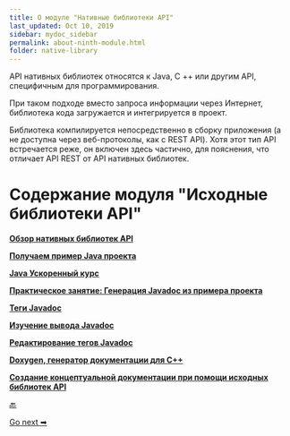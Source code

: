 ```yaml
---
title: О модуле "Нативные библиотеки API"
last_updated: Oct 10, 2019
sidebar: mydoc_sidebar
permalink: about-ninth-module.html
folder: native-library
---
```


API нативных библиотек относятся к Java, C ++ или другим API, специфичным для программирования.

При таком подходе вместо запроса информации через Интернет, библиотека кода загружается  и интегрируется в проект.

Библиотека компилируется непосредственно в сборку приложения (а не доступна через веб-протоколы, как с REST API). Хотя этот тип API встречается реже, он включен здесь частично, для пояснения, что отличает API REST от API нативных библиотек.

# Содержание модуля "Исходные библиотеки API"

[**Обзор нативных библиотек API**](Overview-of-library.html)

[**Получаем пример Java проекта**](Get-the-sample-Java-project.html)

[**Java Ускоренный курс**](Java-crash-course.html)

[**Практическое занятие: Генерация Javadoc из примера проекта**](Activity-Generate-Javadoc.html)

[**Теги Javadoc**](Javadoc-tags.html)

[**Изучение вывода Javadoc**](Explore-Javadoc-output.html)

[**Редактирование тегов Javadoc**](Make-edits-Javadocs-tags.html)

[**Doxygen, генератор документации для С++**](Doxygen.html)

[**Создание концептуальной документации при помощи исходных библиотек API**](Create-non-refsdocs-with-native-library-APIs.html)


[🔙](best-locations.html)

[Go next ➡](Overview-of-library.html)

